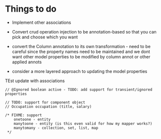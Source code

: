 
# Things to do

* Implement other associations
* Convert crud operation injection to be annotation-based so that you can pick and choose which you want

* convert the Column annotation to its own transformation - need to be careful since the property names need to be maintained
and we dont want other model properties to be modified by column annot or other applied annots
* consider a more layered approach to updating the model properties

TEst update with associations


    // @Ignored boolean active - TODO: add support for transient/ignored properties

    // TODO: support for component object
    // Occupation occupation (title, salary)

    /* FIXME: support
        onetoone - entity
        manytoone - entity (is this even valid for how my mapper works?)
        manytomany - collection, set, list, map
     */